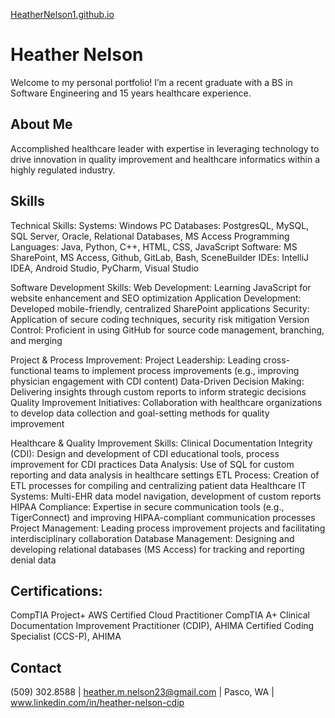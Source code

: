 [HeatherNelson1.github.io](https://github.com/HeatherNelson1)

# Heather Nelson
Welcome to my personal portfolio! I’m a recent graduate with a BS in Software Engineering and 15 years healthcare experience.

## About Me
Accomplished healthcare leader with expertise in leveraging technology to drive innovation in quality improvement and healthcare informatics within a highly regulated industry.

## Skills
Technical Skills:
Systems: Windows PC
Databases: PostgresQL, MySQL, SQL Server, Oracle, Relational Databases, MS Access
Programming Languages: Java, Python, C++, HTML, CSS, JavaScript
Software: MS SharePoint, MS Access, Github, GitLab, Bash, SceneBuilder
IDEs: IntelliJ IDEA, Android Studio, PyCharm, Visual Studio

Software Development Skills:
Web Development: Learning JavaScript for website enhancement and SEO optimization
Application Development: Developed mobile-friendly, centralized SharePoint applications
Security: Application of secure coding techniques, security risk mitigation
Version Control: Proficient in using GitHub for source code management, branching, and merging

Project & Process Improvement:
Project Leadership: Leading cross-functional teams to implement process improvements (e.g., improving physician engagement with CDI content)
Data-Driven Decision Making: Delivering insights through custom reports to inform strategic decisions
Quality Improvement Initiatives: Collaboration with healthcare organizations to develop data collection and goal-setting methods for quality improvement

Healthcare & Quality Improvement Skills:
Clinical Documentation Integrity (CDI): Design and development of CDI educational tools, process improvement for CDI practices
Data Analysis: Use of SQL for custom reporting and data analysis in healthcare settings
ETL Process: Creation of ETL processes for compiling and centralizing patient data
Healthcare IT Systems: Multi-EHR data model navigation, development of custom reports
HIPAA Compliance: Expertise in secure communication tools (e.g., TigerConnect) and improving HIPAA-compliant communication processes
Project Management: Leading process improvement projects and facilitating interdisciplinary collaboration
Database Management: Designing and developing relational databases (MS Access) for tracking and reporting denial data

## Certifications:
CompTIA Project+
AWS Certified Cloud Practitioner
CompTIA A+
Clinical Documentation Improvement Practitioner (CDIP), AHIMA
Certified Coding Specialist (CCS-P), AHIMA


## Contact
(509) 302.8588 | heather.m.nelson23@gmail.com | Pasco, WA | www.linkedin.com/in/heather-nelson-cdip
